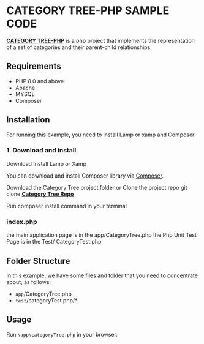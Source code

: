 # CATEGORY TREE-PHP SAMPLE CODE
**[CATEGORY TREE-PHP](https://github.com/akanmayowa/category-tree)** is a php project that implements the representation of a set of categories and their parent-child 
relationships.

## Requirements
- PHP 8.0 and above.
- Apache.
- MYSQL
- Composer

## Installation
For running this example, you need to install Lamp or xamp and Composer 

### 1. Download and install

Download Install Lamp or Xamp

You can download and install Composer library via [Composer](https://getcomposer.org/).

Download the Category Tree project folder or Clone the project repo git clone **[Category Tree Repo](https://github.com/akanmayowa/category-tree)**

Run composer install command in your terminal


### index.php
the main  application page is in the app/CategoryTree.php 
the Php Unit Test Page is in the Test/ CategoryTest.php


## Folder Structure
In this example, we have some files and folder that you need to concentrate about, as follows:
- `app`/CategoryTree.php
- `test`/categoryTest.php/*

## Usage
Run `\app\categoryTree.php` in your browser.
